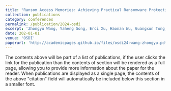 ```yaml
---
title: "Ransom Access Memories: Achieving Practical Ransomware Protection in Cloud with DeftPunk"
collection: publications
category: conferences
permalink: /publication/2024-osdi
excerpt: 'Zhongyu Wang, Yaheng Song, Erci Xu, Haonan Wu, Guangxun Tong, Shizhuo Sun, Haoran Li, Jincheng Liu, Lijun Ding, Rong Liu, Jiaji Zhu, Jiesheng Wu'
date: 202-01-01
venue: 'OSDI'
paperurl: 'http://academicpages.github.io/files/osdi24-wang-zhongyu.pdf'
---
```


The contents above will be part of a list of publications, if the user clicks the link for the publication than the contents of section will be rendered as a full page, allowing you to provide more information about the paper for the reader. When publications are displayed as a single page, the contents of the above "citation" field will automatically be included below this section in a smaller font.
